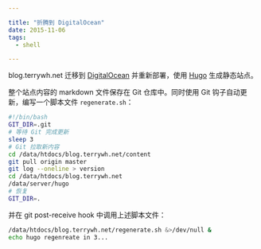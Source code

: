 ```yaml
---

title: "折腾到 DigitalOcean"
date: 2015-11-06
tags:
  - shell

---
```


blog.terrywh.net 迁移到 [DigitalOcean](https://www.digitalocean.com) 并重新部署，使用 [Hugo](http://gohugo.io/) 生成静态站点。

整个站点内容的 markdown 文件保存在 Git 仓库中。同时使用 Git 钩子自动更新，编写一个脚本文件 `regenerate.sh`：

``` bash
#!/bin/bash
GIT_DIR=.git
# 等待 Git 完成更新
sleep 3
# Git 拉取新内容
cd /data/htdocs/blog.terrywh.net/content
git pull origin master
git log --oneline > version
cd /data/htdocs/blog.terrywh.net
/data/server/hugo
# 恢复
GIT_DIR=.
```

并在 git post-receive hook 中调用上述脚本文件：

``` bash
/data/htdocs/blog.terrywh.net/regenerate.sh &>/dev/null &
echo hugo regenreate in 3...
```
